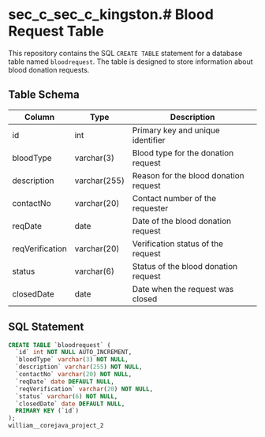 # sec_c_sec_c_kingston.# Blood Request Table

This repository contains the SQL `CREATE TABLE` statement for a database table named `bloodrequest`. The table is designed to store information about blood donation requests.

## Table Schema

| Column          | Type         | Description                                      |
|-----------------|--------------|--------------------------------------------------|
| id              | int          | Primary key and unique identifier               |
| bloodType       | varchar(3)   | Blood type for the donation request             |
| description     | varchar(255) | Reason for the blood donation request           |
| contactNo       | varchar(20)  | Contact number of the requester                |
| reqDate         | date         | Date of the blood donation request             |
| reqVerification | varchar(20)  | Verification status of the request              |
| status          | varchar(6)   | Status of the blood donation request           |
| closedDate      | date         | Date when the request was closed               |

## SQL Statement

```sql
CREATE TABLE `bloodrequest` (
  `id` int NOT NULL AUTO_INCREMENT,
  `bloodType` varchar(3) NOT NULL,
  `description` varchar(255) NOT NULL,
  `contactNo` varchar(20) NOT NULL,
  `reqDate` date DEFAULT NULL,
  `reqVerification` varchar(20) NOT NULL,
  `status` varchar(6) NOT NULL,
  `closedDate` date DEFAULT NULL,
  PRIMARY KEY (`id`)
);
william__corejava_project_2
